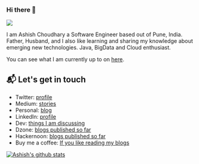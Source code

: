 ### Hi there 👋

![](https://komarev.com/ghpvc/?username=yrashish)


I am Ashish Choudhary a Software Engineer based out of Pune, India. Father, Husband, and I also like learning and sharing my knowledge about emerging new technologies. Java, BigData and Cloud enthusiast.

You can see what I am currently up to on [here](https://ashish-choudhary.medium.com/).

## 📬 Let's get in touch

- Twitter: [profile](https://twitter.com/iASHeeesh)
- Medium: [stories](https://ashish-choudhary.medium.com/)
- Personal: [blog](https://ashishtechmill.com/)
- LinkedIn: [profile](https://www.linkedin.com/in/ashish-choudhary)
- Dev: [things I am discussing](https://dev.to/yrashish)
- Dzone: [blogs published so far](https://dzone.com/users/4465774/userac.html)
- Hackernoon: [blogs published so far](https://hackernoon.com/u/iashish)
- Buy me a coffee: [If you like reading my blogs](https://www.buymeacoffee.com/meashish)

[![Ashish's github stats](https://github-readme-stats.vercel.app/api?username=yrashish)](https://github.com/yrashish/github-readme-stats)

